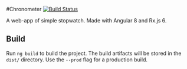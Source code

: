 #Chronometer [![Build Status](https://travis-ci.com/yiqu/chronometer.svg?branch=master)](https://travis-ci.com/yiqu/chronometer)

A web-app of simple stopwatch. Made with Angular 8 and Rx.js 6.

## Build

Run `ng build` to build the project. The build artifacts will be stored in the `dist/` directory. Use the `--prod` flag for a production build.

